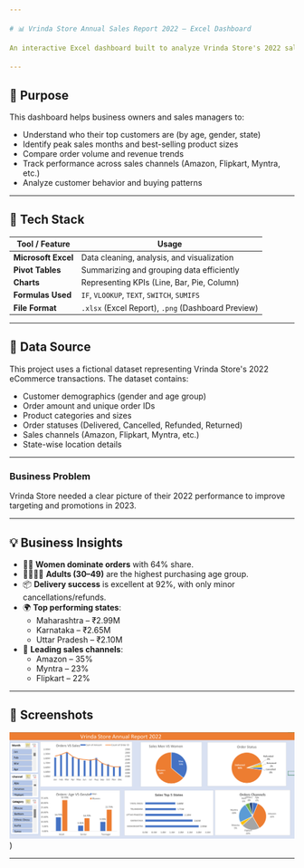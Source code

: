 ```yaml
---

# 📊 Vrinda Store Annual Sales Report 2022 – Excel Dashboard

An interactive Excel dashboard built to analyze Vrinda Store's 2022 sales data. It visualizes key metrics like sales by state, gender, channels, order status, and product size—enabling deeper customer insights to drive 2023 growth.

---
```


## 📌 Purpose

This dashboard helps business owners and sales managers to:

* Understand who their top customers are (by age, gender, state)
* Identify peak sales months and best-selling product sizes
* Compare order volume and revenue trends
* Track performance across sales channels (Amazon, Flipkart, Myntra, etc.)
* Analyze customer behavior and buying patterns

---

## 🧰 Tech Stack

| Tool / Feature       | Usage                                                  |
|----------------------|--------------------------------------------------------|
| **Microsoft Excel**  | Data cleaning, analysis, and visualization             |
| **Pivot Tables**     | Summarizing and grouping data efficiently              |
| **Charts**           | Representing KPIs (Line, Bar, Pie, Column)             |
| **Formulas Used**    | `IF`, `VLOOKUP`, `TEXT`, `SWITCH`, `SUMIFS`            |
| **File Format**      | `.xlsx` (Excel Report), `.png` (Dashboard Preview)     |

---

## 📁 Data Source

This project uses a fictional dataset representing Vrinda Store's 2022 eCommerce transactions. The dataset contains:

- Customer demographics (gender and age group)
- Order amount and unique order IDs
- Product categories and sizes
- Order statuses (Delivered, Cancelled, Refunded, Returned)
- Sales channels (Amazon, Flipkart, Myntra, etc.)
- State-wise location details

---

### Business Problem

Vrinda Store needed a clear picture of their 2022 performance to improve targeting and promotions in 2023.

---

## 💡 Business Insights

- 👩‍🦰 **Women dominate orders** with 64% share.
- 👨‍👩‍👧‍👦 **Adults (30–49)** are the highest purchasing age group.
- 📦 **Delivery success** is excellent at 92%, with only minor cancellations/refunds.
- 🌍 **Top performing states**:
  - Maharashtra – ₹2.99M  
  - Karnataka – ₹2.65M  
  - Uttar Pradesh – ₹2.10M  
- 🛒 **Leading sales channels**:
  - Amazon – 35%
  - Myntra – 23%
  - Flipkart – 22%

---

## 📸 Screenshots

![Dashboard Preview](vrinda_sales_dashboard_2022.png))

---
